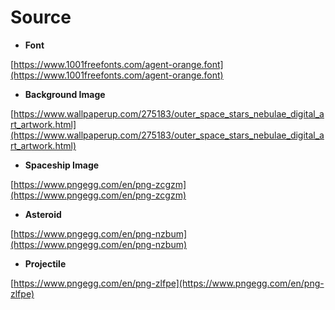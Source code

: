 # Source

* **Font**

[https://www.1001freefonts.com/agent-orange.font](https://www.1001freefonts.com/agent-orange.font)

* **Background Image**

[https://www.wallpaperup.com/275183/outer_space_stars_nebulae_digital_art_artwork.html](https://www.wallpaperup.com/275183/outer_space_stars_nebulae_digital_art_artwork.html)

* **Spaceship Image**

[https://www.pngegg.com/en/png-zcgzm](https://www.pngegg.com/en/png-zcgzm)

* **Asteroid**

[https://www.pngegg.com/en/png-nzbum](https://www.pngegg.com/en/png-nzbum)

* **Projectile**

[https://www.pngegg.com/en/png-zlfpe](https://www.pngegg.com/en/png-zlfpe)